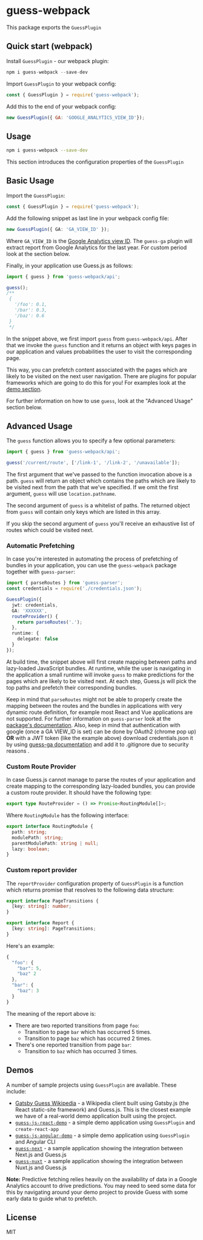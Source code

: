# guess-webpack

This package exports the `GuessPlugin`

## Quick start (webpack)

Install `GuessPlugin` - our webpack plugin:

```js
npm i guess-webpack --save-dev
```

Import `GuessPlugin` to your webpack config:

```js
const { GuessPlugin } = require('guess-webpack');
```

Add this to the end of your webpack config:

```js
new GuessPlugin({ GA: 'GOOGLE_ANALYTICS_VIEW_ID'});
```

## Usage

```bash
npm i guess-webpack --save-dev
```

This section introduces the configuration properties of the `GuessPlugin`

## Basic Usage

Import the `GuessPlugin`:

```ts
const { GuessPlugin } = require('guess-webpack');
```

Add the following snippet as last line in your webpack config file:

```ts
new GuessPlugin({ GA: 'GA_VIEW_ID' });
```

Where `GA_VIEW_ID` is the [Google Analytics view ID](https://ga-dev-tools.appspot.com/query-explorer/). The `guess-ga` plugin will extract report from Google Analytics for the last year. For custom period look at the section below.

Finally, in your application use Guess.js as follows:

```ts
import { guess } from 'guess-webpack/api';

guess();
/**
 {
   '/foo': 0.1,
   '/bar': 0.3,
   '/baz': 0.6
 }
 */
```

In the snippet above, we first import `guess` from `guess-webpack/api`. After that we invoke the `guess` function and it returns an object with keys pages in our application and values probabilities the user to visit the corresponding page.

This way, you can prefetch content associated with the pages which are likely to be visited on the next user navigation. There are plugins for popular frameworks which are going to do this for you! For examples look at the [demo section](#demos).

For further information on how to use `guess`, look at the "Advanced Usage" section below.

## Advanced Usage

The `guess` function allows you to specify a few optional parameters:

```ts
import { guess } from 'guess-webpack/api';

guess('/current/route', ['/link-1', '/link-2', '/unavailable']);
```

The first argument that we've passed to the function invocation above is a path. `guess` will return an object which contains the paths which are likely to be visited next from the path that we've specified. If we omit the first argument, `guess` will use `location.pathname`.

The second argument of `guess` is a whitelist of paths. The returned object from `guess` will contain only keys which are listed in this array.

If you skip the second argument of `guess` you'll receive an exhaustive list of routes which could be visited next.

### Automatic Prefetching

In case you're interested in automating the process of prefetching of bundles in your application, you can use the `guess-webpack` package together with `guess-parser`:

```ts
import { parseRoutes } from 'guess-parser';
const credentials = require('./credentials.json');

GuessPlugin({
  jwt: credentials,
  GA: 'XXXXXX',
  routeProvider() {
    return parseRoutes('.');
  },
  runtime: {
    delegate: false
  }
});
```

At build time, the snippet above will first create mapping between paths and lazy-loaded JavaScript bundles. At runtime, while the user is navigating in the application a small runtime will invoke `guess` to make predictions for the pages which are likely to be visited next. At each step, Guess.js will pick the top paths and prefetch their corresponding bundles.

Keep in mind that `parseRoutes` might not be able to properly create the mapping between the routes and the bundles in applications with very dynamic route definition, for example most React and Vue applications are not supported. For further information on `guess-parser` look at the [package's documentation](https://github.com/guess-js/guess/tree/master/packages/guess-parser).
Also, keep in mind that authentication with google (once a GA VIEW_ID is set) can be done by OAuth2 (chrome pop up) 
**OR** with a JWT token (like the example above) download credentials.json it by using [guess-ga documentation](https://github.com/slavoroi/guess/tree/master/packages/guess-ga) and add it to .gitignore due to security reasons .

### Custom Route Provider

In case Guess.js cannot manage to parse the routes of your application and create mapping to the corresponding lazy-loaded bundles, you can provide a custom route provider. It should have the following type:

```ts
export type RouteProvider = () => Promise<RoutingModule[]>;
```

Where `RoutingModule` has the following interface:

```ts
export interface RoutingModule {
  path: string;
  modulePath: string;
  parentModulePath: string | null;
  lazy: boolean;
}
```

### Custom report provider

The `reportProvider` configuration property of `GuessPlugin` is a function which returns promise that resolves to the following data structure:

```ts
export interface PageTransitions {
  [key: string]: number;
}

export interface Report {
  [key: string]: PageTransitions;
}
```

Here's an example:

```ts
{
  "foo": {
    "bar": 5,
    "baz" 2
  },
  "bar": {
    "baz": 3
  }
}
```

The meaning of the report above is:

- There are two reported transitions from page `foo`:
  - Transition to page `bar` which has occurred 5 times.
  - Transition to page `baz` which has occurred 2 times.
- There's one reported transition from page `bar`:
  - Transition to `baz` which has occurred 3 times.

## Demos

A number of sample projects using `GuessPlugin` are available. These include:

- [Gatsby Guess Wikipedia](https://github.com/guess-js/gatsby-guess) - a Wikipedia client built using Gatsby.js (the React static-site framework) and Guess.js. This is the closest example we have of a real-world demo application built using the project.
- [`guess-js-react-demo`](https://github.com/mgechev/guess-js-react-demo) - a simple demo application using `GuessPlugin` and `create-react-app`
- [`guess-js-angular-demo`](https://github.com/mgechev/guess-js-angular-demo) - a simple demo application using `GuessPlugin` and Angular CLI
- [`guess-next`](https://github.com/mgechev/guess-next) - a sample application showing the integration between Next.js and Guess.js
- [`guess-nuxt`](https://github.com/daliborgogic/guess-nuxt) - a sample application showing the integration between Nuxt.js and Guess.js

**Note:** Predictive fetching relies heavily on the availability of data in a Google Analytics account to drive predictions. You may need to seed some data for this by navigating around your demo project to provide Guess with some early data to guide what to prefetch.

## License

MIT

